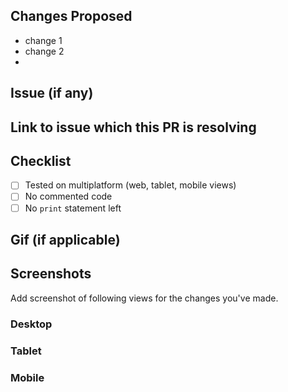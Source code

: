## Changes Proposed

- change 1
- change 2
- 

## Issue (if any)
Link to issue which this PR is resolving
- 

## Checklist

- [ ] Tested on multiplatform (web, tablet, mobile views)
- [ ] No commented code
- [ ] No `print` statement left

## Gif (if applicable)

## Screenshots
Add screenshot of following views for the changes you've made.

### Desktop

### Tablet

### Mobile
